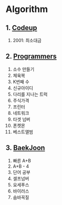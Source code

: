 # Algorithm

## 1. [Codeup](https://github.com/kdkdhoho/Algorithm/tree/main/Codeup)

1. 2001: 최소대금

## 2. [Programmers](https://github.com/kdkdhoho/Algorithm/tree/main/Programmers)

1. 소수 만들기
2. 체육복
3. K번째 수
4. 신규아이디
5. 다리를 지나는 트럭
6. 주식가격
7. 프린터
8. 네트워크
9. 타겟 넘버
10. 폰켓몬
11. 베스트앨범

## 3. [BaekJoon](https://github.com/kdkdhoho/Algorithm/tree/main/BaekJoon)

1. 빠른 A+B
2. A+B - 4
3. 단어 공부
4. 셀프넘버
5. 요세푸스
6. 바이러스
7. 숨바꼭질
